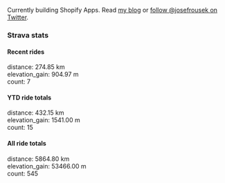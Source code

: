 Currently building Shopify Apps. Read [my blog](https://blog.rousek.name/) or [follow @josefrousek on Twitter](https://twitter.com/josefrousek).

### Strava stats

<!-- strava_stats starts -->
#### Recent rides

distance: 274.85 km  
elevation_gain: 904.97 m  
count: 7


#### YTD ride totals

distance: 432.15 km  
elevation_gain: 1541.00 m  
count: 15


#### All ride totals

distance: 5864.80 km  
elevation_gain: 53466.00 m  
count: 545


<!-- strava_stats ends -->